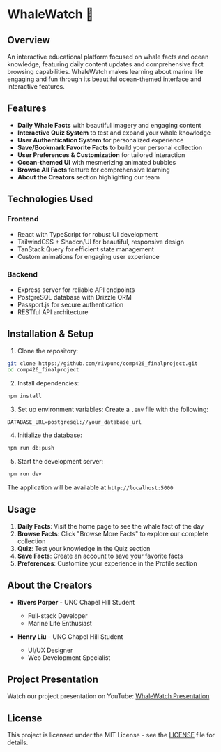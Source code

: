 # WhaleWatch 🐋

## Overview
An interactive educational platform focused on whale facts and ocean knowledge, featuring daily content updates and comprehensive fact browsing capabilities. WhaleWatch makes learning about marine life engaging and fun through its beautiful ocean-themed interface and interactive features.

## Features
- **Daily Whale Facts** with beautiful imagery and engaging content
- **Interactive Quiz System** to test and expand your whale knowledge
- **User Authentication System** for personalized experience
- **Save/Bookmark Favorite Facts** to build your personal collection
- **User Preferences & Customization** for tailored interaction
- **Ocean-themed UI** with mesmerizing animated bubbles
- **Browse All Facts** feature for comprehensive learning
- **About the Creators** section highlighting our team

## Technologies Used
### Frontend
- React with TypeScript for robust UI development
- TailwindCSS + Shadcn/UI for beautiful, responsive design
- TanStack Query for efficient state management
- Custom animations for engaging user experience

### Backend
- Express server for reliable API endpoints
- PostgreSQL database with Drizzle ORM
- Passport.js for secure authentication
- RESTful API architecture

## Installation & Setup
1. Clone the repository:
```bash
git clone https://github.com/rivpunc/comp426_finalproject.git
cd comp426_finalproject
```

2. Install dependencies:
```bash
npm install
```

3. Set up environment variables:
Create a `.env` file with the following:
```env
DATABASE_URL=postgresql://your_database_url
```

4. Initialize the database:
```bash
npm run db:push
```

5. Start the development server:
```bash
npm run dev
```

The application will be available at `http://localhost:5000`

## Usage
1. **Daily Facts**: Visit the home page to see the whale fact of the day
2. **Browse Facts**: Click "Browse More Facts" to explore our complete collection
3. **Quiz**: Test your knowledge in the Quiz section
4. **Save Facts**: Create an account to save your favorite facts
5. **Preferences**: Customize your experience in the Profile section

## About the Creators
- **Rivers Porper** - UNC Chapel Hill Student
  - Full-stack Developer
  - Marine Life Enthusiast

- **Henry Liu** - UNC Chapel Hill Student
  - UI/UX Designer
  - Web Development Specialist

## Project Presentation
Watch our project presentation on YouTube: [WhaleWatch Presentation](https://www.youtube.com/watch?v=yazGSB48pLM)

## License
This project is licensed under the MIT License - see the [LICENSE](LICENSE) file for details.
